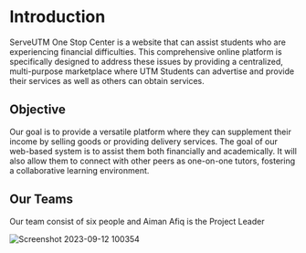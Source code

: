 # Introduction
ServeUTM One Stop Center is a website that can assist students who are experiencing financial difficulties.
This comprehensive online platform is specifically designed to address these issues by providing a centralized, multi-purpose marketplace where UTM Students can advertise and provide their services as well as others can obtain services.


## Objective
Our goal is to provide a versatile platform where they can supplement their income by selling goods or providing delivery services. The goal of our web-based system is to assist them both financially and academically. 
It will also allow them to connect with other peers as one-on-one tutors, fostering a collaborative learning environment.

## Our Teams
Our team consist of six people and Aiman Afiq is the Project Leader

![Screenshot 2023-09-12 100354](https://github.com/afiqsuradi/serveutm-one-stop-center/assets/80710482/e08bac71-5ab2-45a8-b601-3ea89c8c1747)
